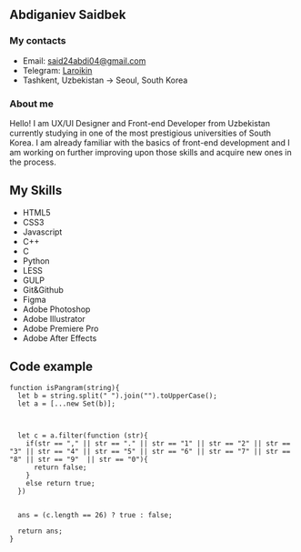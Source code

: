 ## **Abdiganiev Saidbek**

### **My contacts**

* Email: [said24abdi04@gmail.com](said24abdi04@gmail.com)
* Telegram: [Laroikin](https://t.me/laroikin)
* Tashkent, Uzbekistan -> Seoul, South Korea

### **About me**

Hello! I am UX/UI Designer and Front-end Developer from Uzbekistan currently studying in one of the most prestigious universities of South Korea. I am already familiar with the basics of front-end development and I am working on further improving upon those skills and acquire new ones in the process.

## **My Skills**

* HTML5
* CSS3
* Javascript
* C++
* C
* Python
* LESS
* GULP
* Git&Github
* Figma
* Adobe Photoshop
* Adobe Illustrator
* Adobe Premiere Pro
* Adobe After Effects

## **Code example**

```
function isPangram(string){
  let b = string.split(" ").join("").toUpperCase();
  let a = [...new Set(b)];



  let c = a.filter(function (str){
    if(str == "," || str == "." || str == "1" || str == "2" || str == "3" || str == "4" || str == "5" || str == "6" || str == "7" || str == "8" || str == "9"  || str == "0"){
      return false;
    }
    else return true;
  })

  
  ans = (c.length == 26) ? true : false;

  return ans;
}
```